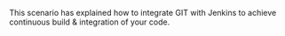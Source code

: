 This scenario has explained how to integrate GIT with Jenkins to achieve continuous build & integration of your code.
